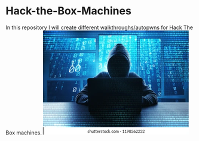 # Hack-the-Box-Machines
In this repository I will create different walkthroughs/autopwns for Hack The Box machines. 
![Esta es una imagen](1.md.webp)
